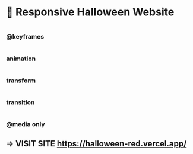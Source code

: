 # 🎃 Responsive Halloween Website

#
#

### @keyframes



#
#

### animation 



#
#

### transform



#
#


### transition



#
#

### @media only

## => VISIT SITE https://halloween-red.vercel.app/
